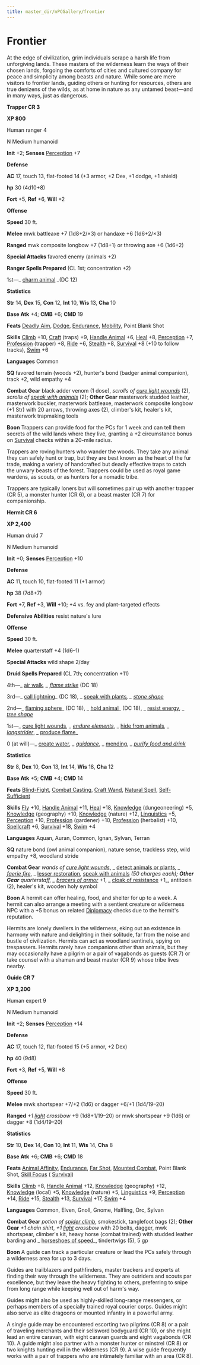 ```yaml
---
title: master_dir/nPCGallery/frontier
---
```

# Frontier

At the edge of civilization, grim individuals scrape a harsh life from unforgiving lands. These masters of the wilderness learn the ways of their chosen lands, forgoing the comforts of cities and cultured company for peace and simplicity among beasts and nature. While some are mere visitors to frontier lands, guiding others or hunting for resources, others are true denizens of the wilds, as at home in nature as any untamed beast—and in many ways, just as dangerous.

**Trapper CR 3**

**XP 800**

Human ranger 4

N Medium humanoid

**Init** +2; **Senses** [Perception](../../skill_dir/perception#_perception) +7

**Defense**

**AC** 17, touch 13, flat-footed 14 (+3 armor, +2 Dex, +1 dodge, +1 shield)

**hp** 30 (4d10+8)

**Fort** +5, **Ref** +6, **Will** +2

**Offense**

**Speed** 30 ft.

**Melee** mwk battleaxe +7 (1d8+2/×3) or handaxe +6 (1d6+2/×3)

**Ranged** mwk composite longbow +7 (1d8+1) or throwing axe +6 (1d6+2)

**Special Attacks** favored enemy (animals +2)

**Ranger Spells Prepared** (CL 1st; concentration +2)

1st—_ [charm animal](../../spell_dir/charmAnimal#_charm-animal) _(DC 12)

**Statistics**

**Str** 14, **Dex** 15, **Con** 12, **Int** 10, **Wis** 13, **Cha** 10

**Base Atk** +4; **CMB** +6; **CMD** 19

**Feats** [Deadly Aim](../../feats#_deadly-aim), [Dodge](../../feats#_dodge), [Endurance](../../feats#_endurance), [Mobility](../../feats#_mobility), Point Blank Shot

**Skills** [Climb](../../skill_dir/climb#_climb) +10, [Craft](../../skill_dir/craft#_craft) (traps) +9, [Handle Animal](../../skill_dir/handleAnimal#_handle-animal) +6, [Heal](../../skill_dir/heal#_heal) +8, [Perception](../../skill_dir/perception#_perception) +7, [Profession](../../skill_dir/profession#_profession) (trapper) +8, [Ride](../../skill_dir/ride#_ride) +6, [Stealth](../../skill_dir/stealth#_stealth) +8, [Survival](../../skill_dir/survival#_survival) +8 (+10 to follow tracks), [Swim](../../skill_dir/swim#_swim) +6

**Languages** Common

**SQ** favored terrain (woods +2), hunter's bond (badger animal companion), track +2, wild empathy +4

**Combat Gear** black adder venom (1 dose), _scrolls of [cure light wounds](../../spell_dir/cureLightWounds#_cure-light-wounds)_ (2), _scrolls of [speak with animals](../../spell_dir/speakWithAnimals#_speak-with-animals)_ (2); **Other Gear** masterwork studded leather, masterwork buckler, masterwork battleaxe, masterwork composite longbow (+1 Str) with 20 arrows, throwing axes (2), climber's kit, healer's kit, masterwork trapmaking tools

**Boon** Trappers can provide food for the PCs for 1 week and can tell them secrets of the wild lands where they live, granting a +2 circumstance bonus on [Survival](../../skill_dir/survival#_survival) checks within a 20-mile radius.

Trappers are roving hunters who wander the woods. They take any animal they can safely hunt or trap, but they are best known as the heart of the fur trade, making a variety of handcrafted but deadly effective traps to catch the unwary beasts of the forest. Trappers could be used as royal game wardens, as scouts, or as hunters for a nomadic tribe.

Trappers are typically loners but will sometimes pair up with another trapper (CR 5), a monster hunter (CR 6), or a beast master (CR 7) for companionship.

**Hermit CR 6**

**XP 2,400**

Human druid 7

N Medium humanoid

**Init** +0; **Senses** [Perception](../../skill_dir/perception#_perception) +10

**Defense**

**AC** 11, touch 10, flat-footed 11 (+1 armor)

**hp** 38 (7d8+7)

**Fort** +7, **Ref** +3, **Will** +10; +4 vs. fey and plant–targeted effects

**Defensive Abilities** resist nature's lure

**Offense**

**Speed** 30 ft.

**Melee** quarterstaff +4 (1d6–1)

**Special Attacks** wild shape 2/day

**Druid Spells Prepared** (CL 7th; concentration +11)

4th—_ [air walk](../../spell_dir/airWalk#_air-walk)_, _ [flame strike](../../spell_dir/flameStrike#_flame-strike)_ (DC 18)

3rd—_ [call lightning](../../spell_dir/callLightning#_call-lightning)_ (DC 18), _ [speak with plants](../../spell_dir/speakWithPlants#_speak-with-plants)_, _ [stone shape](../../spell_dir/stoneShape#_stone-shape)_

2nd—_ [flaming sphere](../../spell_dir/flamingSphere#_flaming-sphere)_ (DC 18), _ [hold animal](../../spell_dir/holdAnimal#_hold-animal)_ (DC 18), _ [resist energy](../../spell_dir/resistEnergy#_resist-energy)_, _ [tree shape](../../spell_dir/treeShape#_tree-shape)_

1st—_ [cure light wounds](../../spell_dir/cureLightWounds#_cure-light-wounds)_, _ [endure elements](../../spell_dir/endureElements#_endure-elements)_, _ [hide from animals](../../spell_dir/hideFromAnimals#_hide-from-animals)_, _ [longstrider](../../spell_dir/longstrider#_longstrider)_, _ [produce flame](../../spell_dir/produceFlame#_produce-flame)_

0 (at will)—_ [create water](../../spell_dir/createWater#_create-water)_, _ [guidance](../../spell_dir/guidance#_guidance)_, _ [mending](../../spell_dir/mending#_mending)_, _ [purify food and drink](../../spell_dir/purifyFoodAndDrink#_purify-food-and-drink)_

**Statistics**

**Str** 8, **Dex** 10, **Con** 13, **Int** 14, **Wis** 18, **Cha** 12

**Base Atk** +5; **CMB** +4; **CMD** 14

**Feats** [Blind-Fight](../../feats#_blind-fight), [Combat Casting](../../feats#_combat-casting), [Craft Wand](../../feats#_craft-wand), [Natural Spell](../../feats#_natural-spell), [Self-Sufficient](../../feats#_self-sufficient)

**Skills** [Fly](../../skill_dir/fly#_fly) +10, [Handle Animal](../../skill_dir/handleAnimal#_handle-animal) +11, [Heal](../../skill_dir/heal#_heal) +18, [Knowledge](../../skill_dir/knowledge#_knowledge) (dungeoneering) +5, [Knowledge](../../skill_dir/knowledge#_knowledge) (geography) +10, [Knowledge](../../skill_dir/knowledge#_knowledge) (nature) +12, [Linguistics](../../skill_dir/linguistics#_linguistics) +5, [Perception](../../skill_dir/perception#_perception) +10, [Profession](../../skill_dir/profession#_profession) (gardener) +10, [Profession](../../skill_dir/profession#_profession) (herbalist) +10, [Spellcraft](../../skill_dir/spellcraft#_spellcraft) +6, [Survival](../../skill_dir/survival#_survival) +18, [Swim](../../skill_dir/swim#_swim) +4

**Languages** Aquan, Auran, Common, Ignan, Sylvan, Terran

**SQ** nature bond (owl animal companion), nature sense, trackless step, wild empathy +8, woodland stride

**Combat Gear** _wands of [cure light wounds](../../spell_dir/cureLightWounds#_cure-light-wounds)_, _ [detect animals or plants](../../spell_dir/detectAnimalsOrPlants#_detect-animals-or-plants)_, _ [faerie fire](../../spell_dir/faerieFire#_faerie-fire)_, _ [lesser restoration](../../spell_dir/restoration#_restoration-lesser)_,_ [speak with animals](../../spell_dir/speakWithAnimals#_speak-with-animals) _(50 charges each); **Other Gear** quarterstaff, _ [bracers of armor](../../magicItem_dir/wondrousItems#_bracers-of-armor) +1_, _ [cloak of resistance](../../magicItem_dir/wondrousItems#_cloak-of-resistance) +1_, antitoxin (2), healer's kit, wooden holy symbol

**Boon** A hermit can offer healing, food, and shelter for up to a week. A hermit can also arrange a meeting with a sentient creature or wilderness NPC with a +5 bonus on related [Diplomacy](../../skill_dir/diplomacy#_diplomacy) checks due to the hermit's reputation.

Hermits are lonely dwellers in the wilderness, eking out an existence in harmony with nature and delighting in their solitude, far from the noise and bustle of civilization. Hermits can act as woodland sentinels, spying on trespassers. Hermits rarely have companions other than animals, but they may occasionally have a pilgrim or a pair of vagabonds as guests (CR 7) or take counsel with a shaman and beast master (CR 9) whose tribe lives nearby.

**Guide CR 7**

**XP 3,200**

Human expert 9

N Medium humanoid

**Init** +2; **Senses** [Perception](../../skill_dir/perception#_perception) +14

**Defense**

**AC** 17, touch 12, flat-footed 15 (+5 armor, +2 Dex)

**hp** 40 (9d8)

**Fort** +3, **Ref** +5, **Will** +8

**Offense**

**Speed** 30 ft.

**Melee** mwk shortspear +7/+2 (1d6) or dagger +6/+1 (1d4/19–20)

**Ranged** _+1 [light](../../spell_dir/light#_light) crossbow_ +9 (1d8+1/19–20) or mwk shortspear +9 (1d6) or dagger +8 (1d4/19–20)

**Statistics**

**Str** 10, **Dex** 14, **Con** 10, **Int** 11, **Wis** 14, **Cha** 8

**Base Atk** +6; **CMB** +6; **CMD** 18

**Feats** [Animal Affinity](../../feats#_animal-affinity), [Endurance](../../feats#_endurance), [Far Shot](../../feats#_far-shot), [Mounted Combat](../../feats#_mounted-combat), Point Blank Shot, [Skill Focus](../../feats#_skill-focus) ( [Survival](../../skill_dir/survival#_survival))

**Skills** [Climb](../../skill_dir/climb#_climb) +8, [Handle Animal](../../skill_dir/handleAnimal#_handle-animal) +12, [Knowledge](../../skill_dir/knowledge#_knowledge) (geography) +12, [Knowledge](../../skill_dir/knowledge#_knowledge) (local) +5, [Knowledge](../../skill_dir/knowledge#_knowledge) (nature) +5, [Linguistics](../../skill_dir/linguistics#_linguistics) +9, [Perception](../../skill_dir/perception#_perception) +14, [Ride](../../skill_dir/ride#_ride) +15, [Stealth](../../skill_dir/stealth#_stealth) +13, [Survival](../../skill_dir/survival#_survival) +17, [Swim](../../skill_dir/swim#_swim) +4

**Languages** Common, Elven, Gnoll, Gnome, Halfling, Orc, Sylvan

**Combat Gear** _potion of [spider climb](../../spell_dir/spiderClimb#_spider-climb)_, smokestick, tanglefoot bags (2); **Other Gear** _+1 chain shirt_, _+1 [light](../../spell_dir/light#_light) crossbow_ with 20 bolts, dagger, mwk shortspear, climber's kit, heavy horse (combat trained) with studded leather barding and _ [horseshoes of speed](../../magicItem_dir/wondrousItems#_horseshoes-of-speed)_, tindertwigs (5), 5 gp

**Boon** A guide can track a particular creature or lead the PCs safely through a wilderness area for up to 3 days.

Guides are trailblazers and pathfinders, master trackers and experts at finding their way through the wilderness. They are outriders and scouts par excellence, but they leave the heavy fighting to others, preferring to snipe from long range while keeping well out of harm's way.

Guides might also be used as highly-skilled long-range messengers, or perhaps members of a specially trained royal courier corps. Guides might also serve as elite dragoons or mounted infantry in a powerful army.

A single guide may be encountered escorting two pilgrims (CR 8) or a pair of traveling merchants and their sellsword bodyguard (CR 10), or she might lead an entire caravan, with eight caravan guards and eight vagabonds (CR 10). A guide might also partner with a monster hunter or minstrel (CR 8) or two knights hunting evil in the wilderness (CR 9). A wise guide frequently works with a pair of trappers who are intimately familiar with an area (CR 8).


